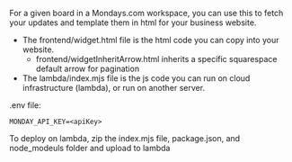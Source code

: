 For a given board in a Mondays.com workspace, you can use this to fetch your updates and template them in html for your business website.

- The frontend/widget.html file is the html code you can copy into your website.
  - frontend/widgetInheritArrow.html inherits a specific squarespace default arrow for pagination
- The lambda/index.mjs file is the js code you can run on cloud infrastructure (lambda), or run on another server.

.env file:

```
MONDAY_API_KEY=<apiKey>
```

To deploy on lambda, zip the index.mjs file, package.json, and node_modeuls folder and upload to lambda
